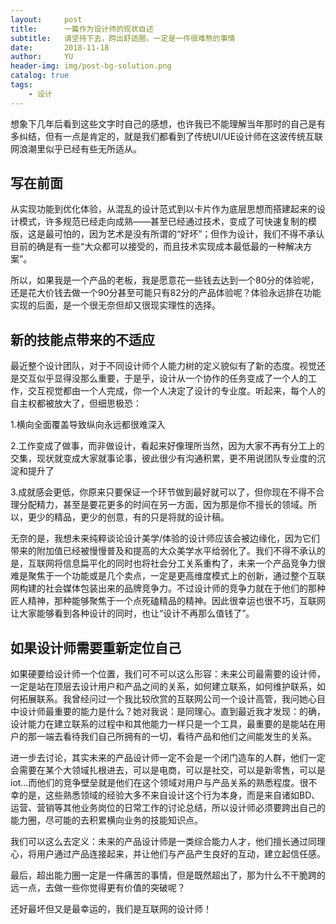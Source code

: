 ```yaml
---
layout:     post
title:      一篇作为设计师的现状自述
subtitle:   请坚持下去，跨出舒适圈，一定是一件很难熬的事情
date:       2018-11-18
author:     YU
header-img: img/post-bg-solution.png
catalog: true
tags:
    - 设计
---
```


想象下几年后看到这些文字时自己的感想，也许我已不能理解当年那时的自己是有多纠结，但有一点是肯定的，就是我们都看到了传统UI/UE设计师在这波传统互联网浪潮里似乎已经有些无所适从。

## 写在前面

从实现功能到优化体验，从混乱的设计范式到以卡片作为底层思想而搭建起来的设计模式，许多规范已经走向成熟——甚至已经通过技术，变成了可快速复制的模版，这是最可怕的，因为艺术是没有所谓的“好坏”；但作为设计，我们不得不承认目前的确是有一些“大众都可以接受的，而且技术实现成本最低最的一种解决方案”。

所以，如果我是一个产品的老板，我是愿意花一些钱去达到一个80分的体验呢，还是花大价钱去做一个90分甚至可能只有82分的产品体验呢？体验永远排在功能实现的后面，是一个很无奈但却又很现实理性的选择。

## 新的技能点带来的不适应

最近整个设计团队，对于不同设计师个人能力树的定义貌似有了新的态度。视觉还是交互似乎显得没那么重要，于是乎，设计从一个协作的任务变成了一个人的工作，交互视觉都由一个人完成，你一个人决定了设计的专业度。听起来，每个人的自主权都被放大了，但细思极恐：

1.横向全面覆盖导致纵向永远都很难深入

2.工作变成了做事，而非做设计，看起来好像理所当然，因为大家不再有分工上的交集，现状就变成大家就事论事，彼此很少有沟通积累，更不用说团队专业度的沉淀和提升了

3.成就感会更低，你原来只要保证一个环节做到最好就可以了，但你现在不得不合理分配精力，甚至是要花更多的时间在另一方面，因为那是你不擅长的领域。所以，更少的精品，更少的创意，有的只是将就的设计稿。

无奈的是，我想未来纯粹谈论设计美学/体验的设计师应该会被边缘化，因为它们带来的附加值已经被慢慢普及和提高的大众美学水平给弱化了。我们不得不承认的是，互联网将信息扁平化的同时也将社会分工关系重构了，未来一个产品竞争力很难是聚焦于一个功能或是几个卖点，一定是更高维度模式上的创新，通过整个互联网构建的社会媒体包装出来的品牌竞争力。不过设计师的竞争力就在于他们的那种匠人精神，那种能够聚焦于一个点死磕精品的精神。因此很幸运也很不巧，互联网让大家能够看到各种设计的同时，也让“设计不再那么值钱了”。


## 如果设计师需要重新定位自己

如果硬要给设计师一个位置，我们可不可以这么形容：未来公司最需要的设计师，一定是站在顶层去设计用户和产品之间的关系，如何建立联系，如何维护联系，如何拓展联系。我曾经问过一个我比较欣赏的互联网公司一个设计高管，我问她心目中设计师最重要的能力是什么？她对我说：是同理心。直到最近我才发现：的确，设计能力在建立联系的过程中和其他能力一样只是一个工具，最重要的是能站在用户的那一端去看待我们自己所拥有的一切，看待产品和他们之间能发生的关系。

进一步去讨论，其实未来的产品设计师一定不会是一个闭门造车的人群，他们一定会需要在某个大领域扎根进去，可以是电商，可以是社交，可以是新零售，可以是iot…而他们的竞争壁垒就是他们在这个领域对用户与产品关系的熟悉程度。很不幸的是，这些熟悉领域的经验大多不来自设计这个行为本身，而是来自诸如BD、运营、营销等其他业务岗位的日常工作的讨论总结，所以设计师必须要跨出自己的能力圈，尽可能的去积累横向业务的技能知识点。

我们可以这么去定义：未来的产品设计师是一类综合能力人才，他们擅长通过同理心，将用户通过产品连接起来，并让他们与产品产生良好的互动，建立起信任感。

最后，超出能力圈一定是一件痛苦的事情，但是既然超出了，那为什么不干脆跨的远一点，去做一些你觉得更有价值的突破呢？

还好最坏但又是最幸运的，我们是互联网的设计师！





